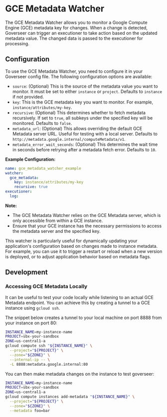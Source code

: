 # GCE Metadata Watcher

The GCE Metadata Watcher allows you to monitor a Google Compute Engine (GCE)
metadata key for changes. When a change is detected, Goverseer can trigger an
executioner to take action based on the updated metadata value. The changed data
is passed to the executioner for processing.

## Configuration

To use the GCE Metadata Watcher, you need to configure it in your Goverseer
config file. The following configuration options are available:

- `source`: (Optional) This is the source of the metadata value you want to
  monitor. It must be set to either `instance` or `project`. Defaults to
  `instance` if not provided.
- `key`: This is the GCE metadata key you want to monitor. For example,
  `instance/attributes/my-key`.
- `recursive`: (Optional) This determines whether to fetch metadata recursively.
  If set to `true`, all subkeys under the specified key will be monitored.
  Defaults to `false`.
- `metadata_url`: (Optional) This allows overriding the default GCE Metadata
  server URL. Useful for testing with a local server. Defaults to
  `http://metadata.google.internal/computeMetadata/v1`.
- `metadata_error_wait_seconds`: (Optional) This determines the wait time in
  seconds before retrying after a metadata fetch error. Defaults to `10`.

**Example Configuration:**

```yaml
name: gce_metadata_watcher_example
watcher:
  gce_metadata:
    key: instance/attributes/my-key
    recursive: true
executioner:
  log:
```

**Note:**

- The GCE Metadata Watcher relies on the GCE Metadata server, which is only
  accessible from within a GCE instance.
- Ensure that your GCE instance has the necessary permissions to access the
  metadata server and the specified key.

This watcher is particularly useful for dynamically updating your application's
configuration based on changes made to instance metadata. For example, you can
use it to trigger a restart or reload when a new version is deployed, or to
adjust application behavior based on metadata flags.

## Development

### Accessing GCE Metadata Locally

It can be useful to test your code locally while listening to an actual GCE
Metadata endpoint. You can achieve this by creating a tunnel to a GCE instance
using `gcloud ssh`.

The snippet below creates a tunnel to your local machine on port 8888 from your
instance on port 80:

```bash
INSTANCE_NAME=my-instance-name
PROJECT=sbx-your-sandbox
ZONE=us-central1-a
gcloud compute ssh "${INSTANCE_NAME}" \
  --project="${PROJECT}" \
  --zone="${ZONE}" \
  --internal-ip -- \
  -L 8888:metadata.google.internal:80
```

You can then make metadata changes on the instance to test goverseer:

```bash
INSTANCE_NAME=my-instance-name
PROJECT=sbx-your-sandbox
ZONE=us-central1-a
gcloud compute instances add-metadata "${INSTANCE_NAME}" \
  --project="${PROJECT}" \
  --zone="${ZONE}" \
  --metadata foo=bar
```
